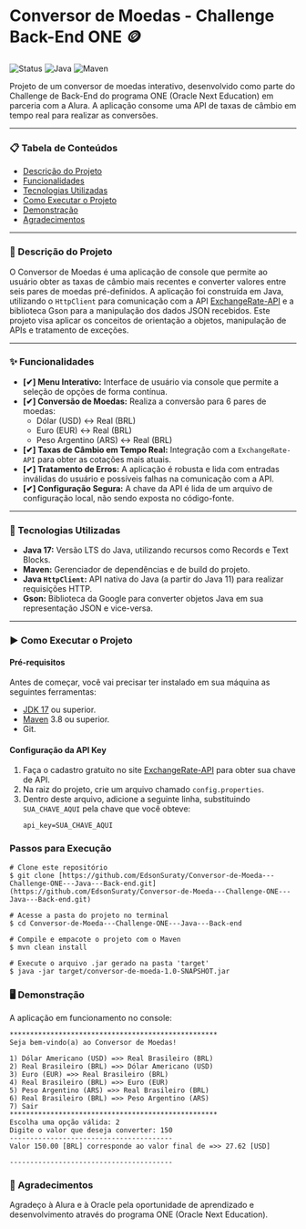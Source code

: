 # Conversor de Moedas - Challenge Back-End ONE 🪙

![Status](https://img.shields.io/badge/status-concluído-brightgreen)
![Java](https://img.shields.io/badge/java-17-blue)
![Maven](https://img.shields.io/badge/build-maven-red)

Projeto de um conversor de moedas interativo, desenvolvido como parte do Challenge de Back-End do programa ONE (Oracle Next Education) em parceria com a Alura. A aplicação consome uma API de taxas de câmbio em tempo real para realizar as conversões.

---

### 📋 Tabela de Conteúdos
* [Descrição do Projeto](#-descrição-do-projeto)
* [Funcionalidades](#-funcionalidades)
* [Tecnologias Utilizadas](#-tecnologias-utilizadas)
* [Como Executar o Projeto](#-como-executar-o-projeto)
* [Demonstração](#-demonstração)
* [Agradecimentos](#-agradecimentos)

---

### 📖 Descrição do Projeto
O Conversor de Moedas é uma aplicação de console que permite ao usuário obter as taxas de câmbio mais recentes e converter valores entre seis pares de moedas pré-definidos. A aplicação foi construída em Java, utilizando o `HttpClient` para comunicação com a API [ExchangeRate-API](https://www.exchangerate-api.com/) e a biblioteca Gson para a manipulação dos dados JSON recebidos. Este projeto visa aplicar os conceitos de orientação a objetos, manipulação de APIs e tratamento de exceções.

---

### ✨ Funcionalidades
- **[✔] Menu Interativo:** Interface de usuário via console que permite a seleção de opções de forma contínua.
- **[✔] Conversão de Moedas:** Realiza a conversão para 6 pares de moedas:
  - Dólar (USD) ↔ Real (BRL)
  - Euro (EUR) ↔ Real (BRL)
  - Peso Argentino (ARS) ↔ Real (BRL)
- **[✔] Taxas de Câmbio em Tempo Real:** Integração com a `ExchangeRate-API` para obter as cotações mais atuais.
- **[✔] Tratamento de Erros:** A aplicação é robusta e lida com entradas inválidas do usuário e possíveis falhas na comunicação com a API.
- **[✔] Configuração Segura:** A chave da API é lida de um arquivo de configuração local, não sendo exposta no código-fonte.

---

### 🚀 Tecnologias Utilizadas
- **Java 17:** Versão LTS do Java, utilizando recursos como Records e Text Blocks.
- **Maven:** Gerenciador de dependências e de build do projeto.
- **Java `HttpClient`:** API nativa do Java (a partir do Java 11) para realizar requisições HTTP.
- **Gson:** Biblioteca da Google para converter objetos Java em sua representação JSON e vice-versa.

---

### ▶️ Como Executar o Projeto

#### Pré-requisitos
Antes de começar, você vai precisar ter instalado em sua máquina as seguintes ferramentas:
- [JDK 17](https://www.oracle.com/java/technologies/javase/jdk17-archive-downloads.html) ou superior.
- [Maven](https://maven.apache.org/download.cgi) 3.8 ou superior.
- Git.

#### Configuração da API Key
1. Faça o cadastro gratuito no site [ExchangeRate-API](https://www.exchangerate-api.com/) para obter sua chave de API.
2. Na raiz do projeto, crie um arquivo chamado `config.properties`.
3. Dentro deste arquivo, adicione a seguinte linha, substituindo `SUA_CHAVE_AQUI` pela chave que você obteve:
   ```properties
   api_key=SUA_CHAVE_AQUI
   
### Passos para Execução
````
# Clone este repositório
$ git clone [https://github.com/EdsonSuraty/Conversor-de-Moeda---Challenge-ONE---Java---Back-end.git](https://github.com/EdsonSuraty/Conversor-de-Moeda---Challenge-ONE---Java---Back-end.git)

# Acesse a pasta do projeto no terminal
$ cd Conversor-de-Moeda---Challenge-ONE---Java---Back-end

# Compile e empacote o projeto com o Maven
$ mvn clean install

# Execute o arquivo .jar gerado na pasta 'target'
$ java -jar target/conversor-de-moeda-1.0-SNAPSHOT.jar
````

### 🖥️ Demonstração
A aplicação em funcionamento no console:

````
***************************************************
Seja bem-vindo(a) ao Conversor de Moedas!

1) Dólar Americano (USD) =>> Real Brasileiro (BRL)
2) Real Brasileiro (BRL) =>> Dólar Americano (USD)
3) Euro (EUR) =>> Real Brasileiro (BRL)
4) Real Brasileiro (BRL) =>> Euro (EUR)
5) Peso Argentino (ARS) =>> Real Brasileiro (BRL)
6) Real Brasileiro (BRL) =>> Peso Argentino (ARS)
7) Sair
***************************************************
Escolha uma opção válida: 2
Digite o valor que deseja converter: 150
----------------------------------------
Valor 150.00 [BRL] corresponde ao valor final de =>> 27.62 [USD]

----------------------------------------
````

### 🙏 Agradecimentos
Agradeço à Alura e à Oracle pela oportunidade de aprendizado e desenvolvimento através do programa ONE (Oracle Next Education).